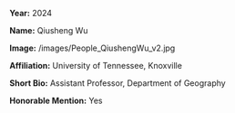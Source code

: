**Year:** 2024

**Name:** Qiusheng Wu

**Image:** /images/People_QiushengWu_v2.jpg

**Affiliation:** University of Tennessee, Knoxville

**Short Bio:** Assistant Professor, Department of Geography

**Honorable Mention:** Yes
